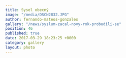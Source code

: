 ```yaml
---
title: Sysel obecný
image: "/media/DSCN2832.JPG"
author: fernando-mateos-gonzales
gallery: "/news/syslum-zacal-novy-rok-probudili-se"
position: 46
published: true
date: 2017-03-29 18:23:25 +0000
category: gallery
layout: photo
---
```

